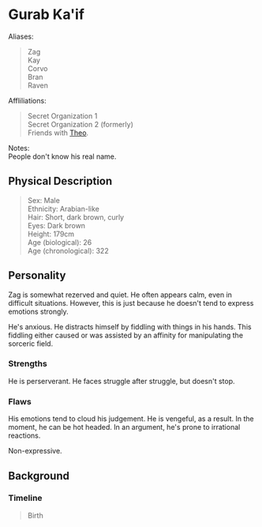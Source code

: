 # Gurab  Ka'if

Aliases:
> Zag  
> Kay  
> Corvo  
> Bran  
> Raven

Affliliations:
> Secret Organization 1  
> Secret Organization 2 (formerly)  
> Friends with [Theo](theo_theodor.md).

Notes:  
People don't know his real name.

## Physical Description
> Sex: Male  
> Ethnicity: Arabian-like  
> Hair: Short, dark brown, curly  
> Eyes: Dark brown  
> Height: 179cm  
> Age (biological): 26  
> Age (chronological): 322

## Personality
Zag is somewhat rezerved and quiet.
He often appears calm, even in difficult situations. 
However, this is just because he doesn't tend to express emotions strongly.

He's anxious.
He distracts himself by fiddling with things in his hands.
This fiddling either caused or was assisted by an affinity for manipulating the sorceric field.

### Strengths
He is perserverant.
He faces struggle after struggle, but doesn't stop.


### Flaws
His emotions tend to cloud his judgement.
He is vengeful, as a result.
In the moment, he can be hot headed.
In an argument, he's prone to irrational reactions.

Non-expressive.

## Background

### Timeline
> Birth  